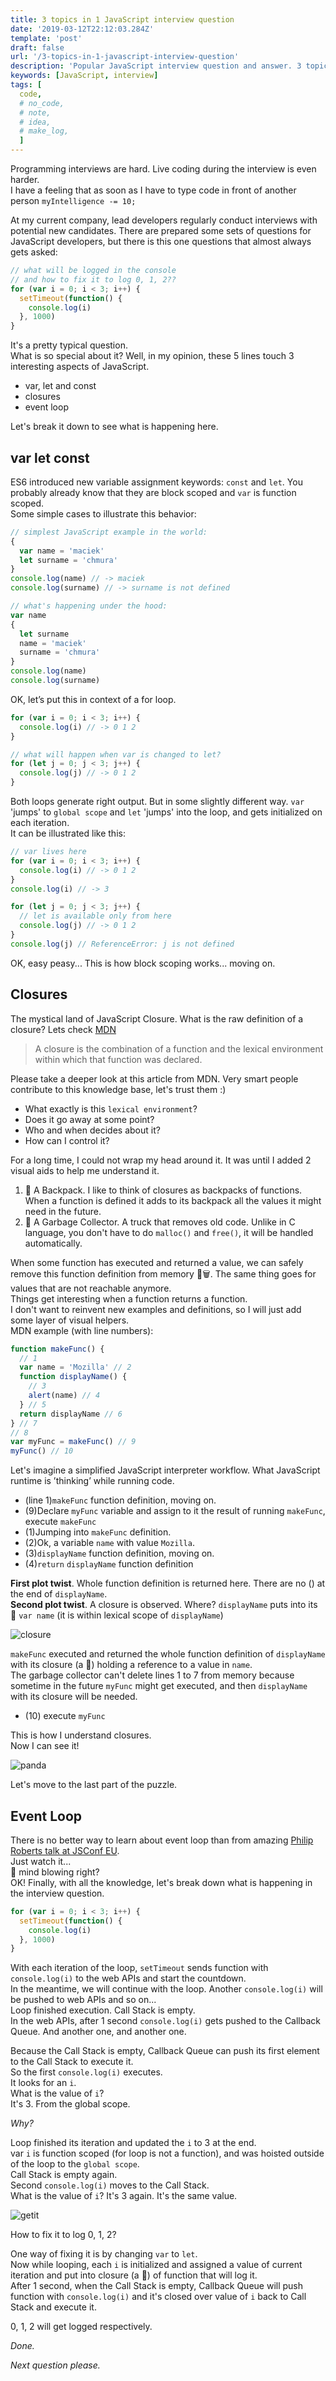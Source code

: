 ```yaml
---
title: 3 topics in 1 JavaScript interview question
date: '2019-03-12T22:12:03.284Z'
template: 'post'
draft: false
url: '/3-topics-in-1-javascript-interview-question'
description: 'Popular JavaScript interview question and answer. 3 topics of JavaScript'
keywords: [JavaScript, interview]
tags: [
  code,
  # no_code,
  # note,
  # idea,
  # make_log,
  ]
---
```


Programming interviews are hard. Live coding during the interview is even harder.  
I have a feeling that as soon as I have to type code in front of another person `myIntelligence -= 10;`

At my current company, lead developers regularly conduct interviews with potential new candidates. There are prepared some sets of questions for JavaScript developers, but there is this one questions that almost always gets asked:

```js
// what will be logged in the console
// and how to fix it to log 0, 1, 2??
for (var i = 0; i < 3; i++) {
  setTimeout(function() {
    console.log(i)
  }, 1000)
}
```

It's a pretty typical question.  
What is so special about it?
Well, in my opinion, these 5 lines touch 3 interesting aspects of JavaScript.

- var, let and const
- closures
- event loop

Let's break it down to see what is happening here.

## var let const

ES6 introduced new variable assignment keywords: `const` and `let`. You probably already know that they are block scoped and `var` is function scoped.  
Some simple cases to illustrate this behavior:

```js
// simplest JavaScript example in the world:
{
  var name = 'maciek'
  let surname = 'chmura'
}
console.log(name) // -> maciek
console.log(surname) // -> surname is not defined

// what's happening under the hood:
var name
{
  let surname
  name = 'maciek'
  surname = 'chmura'
}
console.log(name)
console.log(surname)
```

OK, let’s put this in context of a for loop.

```js
for (var i = 0; i < 3; i++) {
  console.log(i) // -> 0 1 2
}

// what will happen when var is changed to let?
for (let j = 0; j < 3; j++) {
  console.log(j) // -> 0 1 2
}
```

Both loops generate right output. But in some slightly different way. `var` 'jumps' to `global scope` and `let` 'jumps' into the loop, and gets initialized on each iteration.  
It can be illustrated like this:

```js
// var lives here
for (var i = 0; i < 3; i++) {
  console.log(i) // -> 0 1 2
}
console.log(i) // -> 3

for (let j = 0; j < 3; j++) {
  // let is available only from here
  console.log(j) // -> 0 1 2
}
console.log(j) // ReferenceError: j is not defined
```

OK, easy peasy... This is how block scoping works... moving on.

## Closures

The mystical land of JavaScript Closure.
What is the raw definition of a closure?
Lets check [MDN](https://developer.mozilla.org/en-US/docs/Web/JavaScript/Closures)

> A closure is the combination of a function and the lexical environment within which that function was declared.

Please take a deeper look at this article from MDN. Very smart people contribute to this knowledge base, let's trust them :)

- What exactly is this `lexical environment`?
- Does it go away at some point?
- Who and when decides about it?
- How can I control it?

For a long time, I could not wrap my head around it.
It was until I added 2 visual aids to help me understand it.

1. 🎒 A Backpack. I like to think of closures as backpacks of functions. When a function is defined it adds to its backpack all the values it might need in the future.
2. 🚚 A Garbage Collector. A truck that removes old code. Unlike in C language, you don't have to do `malloc()` and `free()`, it will be handled automatically.

When some function has executed and returned a value, we can safely remove this function definition from memory 🚚🗑. The same thing goes for values that are not reachable anymore.  
Things get interesting when a function returns a function.  
I don't want to reinvent new examples and definitions, so I will just add some layer of visual helpers.  
MDN example (with line numbers):

```js
function makeFunc() {
  // 1
  var name = 'Mozilla' // 2
  function displayName() {
    // 3
    alert(name) // 4
  } // 5
  return displayName // 6
} // 7
// 8
var myFunc = makeFunc() // 9
myFunc() // 10
```

Let's imagine a simplified JavaScript interpreter workflow. What JavaScript runtime is ’thinking’ while running code.

- (line 1)`makeFunc` function definition, moving on.
- (9)Declare `myFunc` variable and assign to it the result of running `makeFunc`, execute `makeFunc`
- (1)Jumping into `makeFunc` definition.
- (2)Ok, a variable `name` with value `Mozilla`.
- (3)`displayName` function definition, moving on.
- (4)`return` `displayName` function definition

**First plot twist**. Whole function definition is returned here. There are no () at the end of `displayName`.  
**Second plot twist**. A closure is observed. Where? `displayName` puts into its 🎒 `var name` (it is within lexical scope of `displayName`)

![closure](closure2.png)

`makeFunc` executed and returned the whole function definition of `displayName` with its closure (a 🎒) holding a reference to a value in `name`.  
The garbage collector can't delete lines 1 to 7 from memory because sometime in the future `myFunc` might get executed, and then `displayName` with its closure will be needed.

- (10) execute `myFunc`

This is how I understand closures.  
Now I can see it!

![panda](panda.gif)

Let's move to the last part of the puzzle.

## Event Loop

There is no better way to learn about event loop than from amazing [Philip Roberts talk at JSConf EU](https://www.youtube.com/watch?v=8aGhZQkoFbQ).  
Just watch it...  
🤯 mind blowing right?  
OK! Finally, with all the knowledge, let's break down what is happening in the interview question.

```js
for (var i = 0; i < 3; i++) {
  setTimeout(function() {
    console.log(i)
  }, 1000)
}
```

With each iteration of the loop, `setTimeout` sends function with `console.log(i)` to the web APIs and start the countdown.  
In the meantime, we will continue with the loop. Another `console.log(i)` will be pushed to web APIs and so on...  
Loop finished execution. Call Stack is empty.  
In the web APIs, after 1 second `console.log(i)` gets pushed to the Callback Queue. And another one, and another one.

Because the Call Stack is empty, Callback Queue can push its first element to the Call Stack to execute it.  
So the first `console.log(i)` executes.  
It looks for an `i`.  
What is the value of `i`?  
It's 3. From the global scope.

_Why?_

Loop finished its iteration and updated the `i` to 3 at the end.  
var `i` is function scoped (for loop is not a function), and was hoisted outside of the loop to the `global scope`.  
Call Stack is empty again.  
Second `console.log(i)` moves to the Call Stack.  
What is the value of `i`? It's 3 again. It's the same value.

![getit](getit.gif)

How to fix it to log 0, 1, 2?

One way of fixing it is by changing `var` to `let`.  
Now while looping, each `i` is initialized and assigned a value of current iteration and put into closure (a 🎒) of function that will log it.  
After 1 second, when the Call Stack is empty, Callback Queue will push function with `console.log(i)` and it's closed over value of `i` back to Call Stack and execute it.

0, 1, 2 will get logged respectively.

_Done._

_Next question please._
